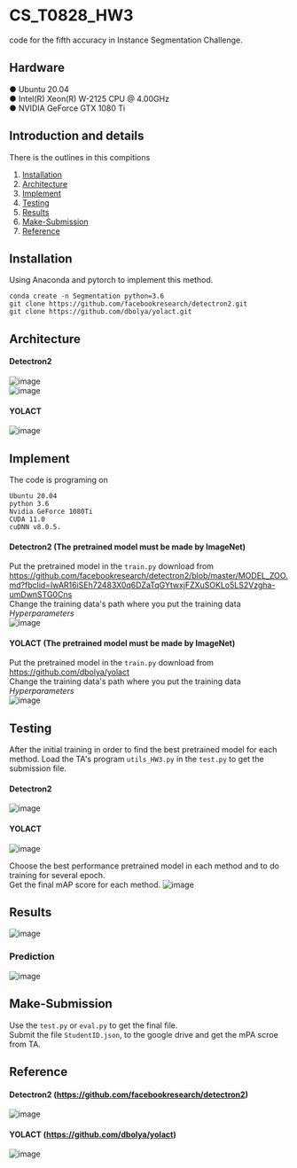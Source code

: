 # CS_T0828_HW3
code for the fifth accuracy in Instance Segmentation Challenge. <br>

## Hardware
● Ubuntu 20.04 <br>
● Intel(R) Xeon(R) W-2125 CPU @ 4.00GHz <br>
● NVIDIA GeForce GTX 1080 Ti <br>

## Introduction and details
There is the outlines in this compitions <br>
1. [Installation](#Installation) <br>
2. [Architecture](#Architecture)<br>
3. [Implement](#Implement) <br>
4. [Testing](#Testing) <br>
5. [Results](#Results)<br>
6. [Make-Submission](#Make-Submission)<br>
7. [Reference](#Reference)<br>

## Installation
Using Anaconda and pytorch to implement this method.

    conda create -n Segmentation python=3.6
    git clone https://github.com/facebookresearch/detectron2.git
    git clone https://github.com/dbolya/yolact.git

## Architecture
#### Detectron2
![image](https://github.com/eddieczc/Image-Processing-via-deep-learning/blob/master/HW3_Instance_Segmentation/Images/Detectron2_Architecture1.PNG) <br> 
![image](https://github.com/eddieczc/Image-Processing-via-deep-learning/blob/master/HW3_Instance_Segmentation/Images/Detectron2_Architecture2.PNG) <br> 
#### YOLACT
![image](https://github.com/eddieczc/Image-Processing-via-deep-learning/blob/master/HW3_Instance_Segmentation/Images/YOLACT_Architecture.PNG) <br> 

## Implement
The code is programing on 

    Ubuntu 20.04
    python 3.6
    Nvidia GeForce 1080Ti 
    CUDA 11.0
    cuDNN v8.0.5.
 
#### Detectron2 (The pretrained model must be made by ImageNet)
Put the pretrained model in the `train.py` download from https://github.com/facebookresearch/detectron2/blob/master/MODEL_ZOO.md?fbclid=IwAR16iSEh72483X0q6DZaTqGYtwxjFZXuSOKLo5LS2Vzgha-umDwnSTG0Cns <br> 
Change the training data's path where you put the training data <br> 
*Hyperparameters* <br> 
![image](https://github.com/eddieczc/Image-Processing-via-deep-learning/blob/master/HW3_Instance_Segmentation/Images/Detectron2_Hyperparameters.PNG) <br> 
#### YOLACT (The pretrained model must be made by ImageNet)
Put the pretrained model in the `train.py` download from https://github.com/dbolya/yolact <br> 
Change the training data's path where you put the training data <br> 
*Hyperparameters* <br> 
![image](https://github.com/eddieczc/Image-Processing-via-deep-learning/blob/master/HW3_Instance_Segmentation/Images/YOLACT_Hyperparameters.PNG) <br>    


## Testing
After the initial training in order to find the best pretrained model for each method.
Load the TA's program `utils_HW3.py` in the `test.py` to get the submission file.
#### Detectron2
![image](https://github.com/eddieczc/Image-Processing-via-deep-learning/blob/master/HW3_Instance_Segmentation/Images/Detectron2_Performance.PNG) <br> 
#### YOLACT
![image](https://github.com/eddieczc/Image-Processing-via-deep-learning/blob/master/HW3_Instance_Segmentation/Images/YOLACT_Performance.PNG) <br> 

Choose the best performance pretrained model in each method and to do training for several epoch. <br>
Get the final mAP score for each method.
![image](https://github.com/eddieczc/Image-Processing-via-deep-learning/blob/master/HW3_Instance_Segmentation/Images/Final_Performance.PNG) <br> 


## Results
![image](https://github.com/eddieczc/Image-Processing-via-deep-learning/blob/master/HW3_Instance_Segmentation/Images/Result2.PNG) <br> 
### Prediction 
![image](https://github.com/eddieczc/Image-Processing-via-deep-learning/blob/master/HW3_Instance_Segmentation/Images/Result.PNG) <br>     


## Make-Submission
Use the `test.py` or `eval.py` to get the final file. <br>
Submit the file `StudentID.json`, to the google drive and  get the mPA scroe from TA. <br>


## Reference
#### Detectron2 (https://github.com/facebookresearch/detectron2)
![image](https://github.com/eddieczc/Image-Processing-via-deep-learning/blob/master/HW3_Instance_Segmentation/Images/Detectron2.PNG) <br>     
#### YOLACT (https://github.com/dbolya/yolact)
![image](https://github.com/eddieczc/Image-Processing-via-deep-learning/blob/master/HW3_Instance_Segmentation/Images/YOLACT.PNG) <br>     

